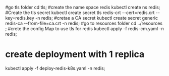 #go tls folder
cd tls;
#create the name space redis 
kubectl create ns redis;
#Create the tls secret
kubectl create secret tls redis-crt --cert=redis.crt --key=redis.key  -n redis;
#cretae a CA secret 
kubectl create secret generic redis-ca --from-file=ca.crt  -n redis;
#go to resources folder 
cd ../resources ;
#crete the config Map to use tls for redis
kubectl apply -f redis-cm.yaml -n redis;
# create deployment with 1 replica
kubectl apply -f deploy-redis-k8s.yaml -n redis;
